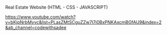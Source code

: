 Real Estate Website (HTML - CSS - JAVASCRIPT)

https://www.youtube.com/watch?v=bKjpNrbMyvc&list=PLasZMtSCguZZw7l7i0BxPNKAxcmBGfAU9&index=2&ab_channel=codewithsadee